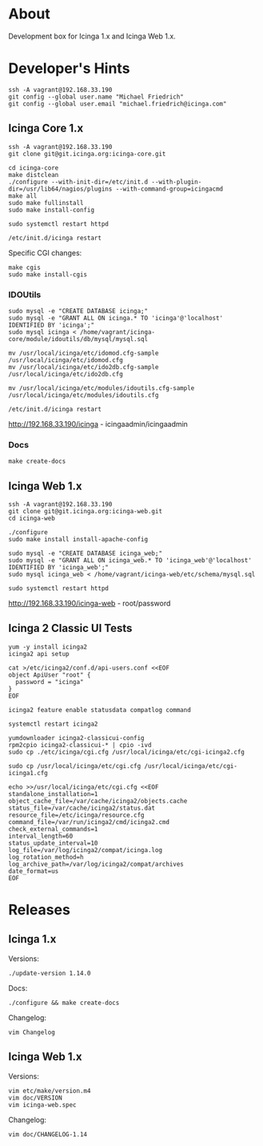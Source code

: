 # About

Development box for Icinga 1.x and Icinga Web 1.x.

# Developer's Hints

    ssh -A vagrant@192.168.33.190
    git config --global user.name "Michael Friedrich"
    git config --global user.email "michael.friedrich@icinga.com"

## Icinga Core 1.x

    ssh -A vagrant@192.168.33.190
    git clone git@git.icinga.org:icinga-core.git

    cd icinga-core
    make distclean
    ./configure --with-init-dir=/etc/init.d --with-plugin-dir=/usr/lib64/nagios/plugins --with-command-group=icingacmd
    make all
    sudo make fullinstall
    sudo make install-config

    sudo systemctl restart httpd

    /etc/init.d/icinga restart

Specific CGI changes:

    make cgis
    sudo make install-cgis

### IDOUtils

    sudo mysql -e "CREATE DATABASE icinga;"
    sudo mysql -e "GRANT ALL ON icinga.* TO 'icinga'@'localhost' IDENTIFIED BY 'icinga';"
    sudo mysql icinga < /home/vagrant/icinga-core/module/idoutils/db/mysql/mysql.sql

    mv /usr/local/icinga/etc/idomod.cfg-sample /usr/local/icinga/etc/idomod.cfg
    mv /usr/local/icinga/etc/ido2db.cfg-sample /usr/local/icinga/etc/ido2db.cfg

    mv /usr/local/icinga/etc/modules/idoutils.cfg-sample /usr/local/icinga/etc/modules/idoutils.cfg

    /etc/init.d/icinga restart

http://192.168.33.190/icinga - icingaadmin/icingaadmin

### Docs

    make create-docs

## Icinga Web 1.x

    ssh -A vagrant@192.168.33.190
    git clone git@git.icinga.org:icinga-web.git
    cd icinga-web

    ./configure
    sudo make install install-apache-config

    sudo mysql -e "CREATE DATABASE icinga_web;"
    sudo mysql -e "GRANT ALL ON icinga_web.* TO 'icinga_web'@'localhost' IDENTIFIED BY 'icinga_web';"
    sudo mysql icinga_web < /home/vagrant/icinga-web/etc/schema/mysql.sql

    sudo systemctl restart httpd

http://192.168.33.190/icinga-web - root/password

## Icinga 2 Classic UI Tests

    yum -y install icinga2
    icinga2 api setup

    cat >/etc/icinga2/conf.d/api-users.conf <<EOF
    object ApiUser "root" {
      password = "icinga"
    }
    EOF

    icinga2 feature enable statusdata compatlog command

    systemctl restart icinga2

    yumdownloader icinga2-classicui-config
    rpm2cpio icinga2-classicui-* | cpio -ivd
    sudo cp ./etc/icinga/cgi.cfg /usr/local/icinga/etc/cgi-icinga2.cfg

    sudo cp /usr/local/icinga/etc/cgi.cfg /usr/local/icinga/etc/cgi-icinga1.cfg

    echo >>/usr/local/icinga/etc/cgi.cfg <<EOF
    standalone_installation=1
    object_cache_file=/var/cache/icinga2/objects.cache
    status_file=/var/cache/icinga2/status.dat
    resource_file=/etc/icinga/resource.cfg
    command_file=/var/run/icinga2/cmd/icinga2.cmd
    check_external_commands=1
    interval_length=60
    status_update_interval=10
    log_file=/var/log/icinga2/compat/icinga.log
    log_rotation_method=h
    log_archive_path=/var/log/icinga2/compat/archives
    date_format=us
    EOF


# Releases

## Icinga 1.x

Versions:

    ./update-version 1.14.0

Docs:

    ./configure && make create-docs

Changelog:

    vim Changelog

## Icinga Web 1.x

Versions:

    vim etc/make/version.m4
    vim doc/VERSION
    vim icinga-web.spec

Changelog:

    vim doc/CHANGELOG-1.14

